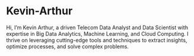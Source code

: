 # Kevin-Arthur
Hi, I’m Kevin Arthur, a driven Telecom Data Analyst and Data Scientist with expertise in Big Data Analytics, Machine Learning, and Cloud Computing. I thrive on leveraging cutting-edge tools and techniques to extract insights, optimize processes, and solve complex problems.

